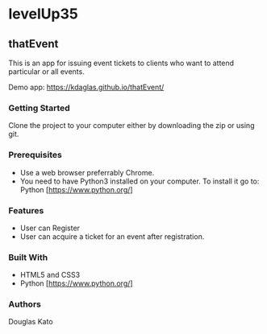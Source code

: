 # levelUp35

## thatEvent

This is an app for issuing event tickets to clients who want to attend particular or all events.

Demo app: https://kdaglas.github.io/thatEvent/

### Getting Started

Clone the project to your computer either by downloading the zip or using git.

### Prerequisites

- Use a web browser preferrably Chrome.
- You need to have Python3 installed on your computer. To install it go to:
  Python [https://www.python.org/]

### Features

- User can Register
- User can acquire a ticket for an event after registration.

### Built With

- HTML5 and CSS3
- Python [https://www.python.org/]

### Authors

Douglas Kato
